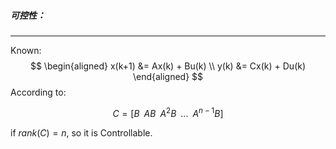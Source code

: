 ##### 可控性：
---

Known:
$$
\begin{aligned}
	x(k+1) &= Ax(k) + Bu(k) \\
	y(k) &= Cx(k) + Du(k)
\end{aligned}
$$
According to:

$$
C = [B \,\,\, AB \,\,\, A^2B \,\,\, ... \,\,\, A^{n-1}B]
$$

if $rank(C) = n$, so it is Controllable.

